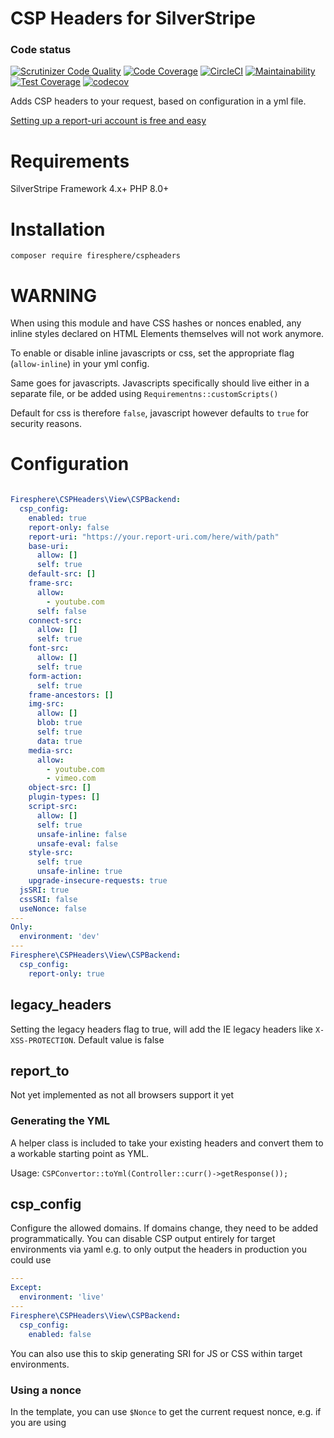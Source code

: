 # CSP Headers for SilverStripe

### Code status
[![Scrutinizer Code Quality](https://scrutinizer-ci.com/g/Firesphere/silverstripe-csp-headers/badges/quality-score.png?b=master)](https://scrutinizer-ci.com/g/Firesphere/silverstripe-csp-headers/?branch=master)
[![Code Coverage](https://scrutinizer-ci.com/g/Firesphere/silverstripe-csp-headers/badges/coverage.png?b=master)](https://scrutinizer-ci.com/g/Firesphere/silverstripe-csp-headers/?branch=master)
[![CircleCI](https://circleci.com/gh/Firesphere/silverstripe-csp-headers.svg?style=svg)](https://circleci.com/gh/Firesphere/silverstripe-csp-headers)
[![Maintainability](https://api.codeclimate.com/v1/badges/8a4483b471112003ccaf/maintainability)](https://codeclimate.com/github/Firesphere/silverstripe-csp-headers/maintainability)
[![Test Coverage](https://api.codeclimate.com/v1/badges/8a4483b471112003ccaf/test_coverage)](https://codeclimate.com/github/Firesphere/silverstripe-csp-headers/test_coverage)
[![codecov](https://codecov.io/gh/Firesphere/silverstripe-csp-headers/branch/master/graph/badge.svg)](https://codecov.io/gh/Firesphere/silverstripe-csp-headers)

Adds CSP headers to your request, based on configuration in a yml file.

[Setting up a report-uri account is free and easy](https://report-uri.com)

# Requirements

SilverStripe Framework 4.x+
PHP 8.0+

# Installation

`composer require firesphere/cspheaders`

# WARNING

When using this module and have CSS hashes or nonces enabled, any inline styles declared on HTML Elements themselves will not work anymore.

To enable or disable inline javascripts or css, set the appropriate flag (`allow-inline`) in your yml config.

Same goes for javascripts. Javascripts specifically should live either in a separate file, or be added using `Requirementns::customScripts()`

Default for css is therefore `false`, javascript however defaults to `true` for security reasons.

# Configuration

```yaml

Firesphere\CSPHeaders\View\CSPBackend:
  csp_config:
    enabled: true
    report-only: false
    report-uri: "https://your.report-uri.com/here/with/path"
    base-uri:
      allow: []
      self: true
    default-src: []
    frame-src:
      allow:
        - youtube.com
      self: false
    connect-src:
      allow: []
      self: true
    font-src:
      allow: []
      self: true
    form-action:
      self: true
    frame-ancestors: []
    img-src:
      allow: []
      blob: true
      self: true
      data: true
    media-src:
      allow:
        - youtube.com
        - vimeo.com
    object-src: []
    plugin-types: []
    script-src:
      allow: []
      self: true
      unsafe-inline: false
      unsafe-eval: false
    style-src:
      self: true
      unsafe-inline: true
    upgrade-insecure-requests: true
  jsSRI: true
  cssSRI: false
  useNonce: false
---
Only:
  environment: 'dev'
---
Firesphere\CSPHeaders\View\CSPBackend:
  csp_config:
    report-only: true

```

## legacy_headers

Setting the legacy headers flag to true, will add the IE legacy headers like `X-XSS-PROTECTION`. Default value is false

## report_to

Not yet implemented as not all browsers support it yet

### Generating the YML

A helper class is included to take your existing headers and convert them to a workable starting point as YML.

Usage: `CSPConvertor::toYml(Controller::curr()->getResponse());`

## csp_config

Configure the allowed domains. If domains change, they need to be added programmatically. You can disable CSP output entirely for target environments via yaml e.g. to only output the headers in production you could use

```yaml
---
Except:
  environment: 'live'
---
Firesphere\CSPHeaders\View\CSPBackend:
  csp_config:
    enabled: false
```

You can also use this to skip generating SRI for JS or CSS within target environments.

### Using a nonce

In the template, you can use `$Nonce` to get the current request nonce, e.g. if you are using <script> tags in your template instead of using the Requirements API. Note that using <script> tags will not generate or output SRI.

## wizard

It's useful to only use the wizard in dev mode, to discover the URI's and sha's you need to add.
This prevents needless reports and helps you set up the wizard.

You do need to set the report-to uri to your wizard uri, otherwise the system will encounter a failure.

## forms

If you want to submit forms to a different domain, you can add the allowed domains under the forms section

## inline scripts or custom scripts

If you use the default methods provided by the `Requirements` class, the needed SHA's and SRI's are automatically calculated for you.

## Skipping SRI for some files

You can specify files or domains to skip outputting (JS or CSS) SRI for by using the `skip_domains` array. If the file URI starts with or matches a value in this array then it will be skipped. In the example below, any files fetched from https://maps.googleapis.com/ would be skipped.

```yaml
Firesphere\CSPHeaders\Builders\SRIBuilder:
  skip_domains:
    - 'https://maps.googleapis.com/'
```

# Refreshing calculated values

To force-refresh the SRI calculations, add the URL Parameter `?updatesri=true`. You need to be admin to use this.

To force the headers to be set, for testing purposes, add the URL parameter `?build-headers=true`.
To disable this again, change the `true` to `false`

To have these automatically clear out on a dev/build (useful for updating integrity hashes on production when new assets are deployed) you can enable this via the yaml below - though note this only works on Silverstripe framework 4.7+
There is also an SRI Refresh dev task which can be manually run by visiting `/dev/tasks/SRIRefreshTask` in the browser or via sake on cli.

```yaml
Firesphere\CSPHeaders\Models\SRI:
  clear_sri_on_build: true
```

This will simply delete all of the hashes and they will be recalculated the first time they are required on a page.

# .htaccess

Any header set in the `.htaccess`, Apache `site.conf` or `nginx.conf` files will override the headers
set by this module.

# Actual license

This module is published under BSD 3-clause license, although these are not in the actual classes, the license does apply:

http://www.opensource.org/licenses/BSD-3-Clause

Copyright (c) 2012-NOW(), Simon "Sphere" Erkelens

All rights reserved.

Redistribution and use in source and binary forms, with or without modification, are permitted provided that the following conditions are met:

    Redistributions of source code must retain the above copyright notice, this list of conditions and the following disclaimer.
    Redistributions in binary form must reproduce the above copyright notice, this list of conditions and the following disclaimer in the documentation and/or other materials provided with the distribution.

THIS SOFTWARE IS PROVIDED BY THE COPYRIGHT HOLDERS AND CONTRIBUTORS "AS IS" AND ANY EXPRESS OR IMPLIED WARRANTIES, INCLUDING, BUT NOT LIMITED TO, THE IMPLIED WARRANTIES OF MERCHANTABILITY AND FITNESS FOR A PARTICULAR PURPOSE ARE DISCLAIMED. IN NO EVENT SHALL THE COPYRIGHT HOLDER OR CONTRIBUTORS BE LIABLE FOR ANY DIRECT, INDIRECT, INCIDENTAL, SPECIAL, EXEMPLARY, OR CONSEQUENTIAL DAMAGES (INCLUDING, BUT NOT LIMITED TO, PROCUREMENT OF SUBSTITUTE GOODS OR SERVICES; LOSS OF USE, DATA, OR PROFITS; OR BUSINESS INTERRUPTION) HOWEVER CAUSED AND ON ANY THEORY OF LIABILITY, WHETHER IN CONTRACT, STRICT LIABILITY, OR TORT (INCLUDING NEGLIGENCE OR OTHERWISE) ARISING IN ANY WAY OUT OF THE USE OF THIS SOFTWARE, EVEN IF ADVISED OF THE POSSIBILITY OF SUCH DAMAGE.


# Did you read this entire readme? You rock!

Pictured below is a cow, just for you.
```

               /( ,,,,, )\
              _\,;;;;;;;,/_
           .-"; ;;;;;;;;; ;"-.
           '.__/`_ / \ _`\__.'
              | (')| |(') |
              | .--' '--. |
              |/ o     o \|
              |           |
             / \ _..=.._ / \
            /:. '._____.'   \
           ;::'    / \      .;
           |     _|_ _|_   ::|
         .-|     '==o=='    '|-.
        /  |  . /       \    |  \
        |  | ::|         |   | .|
        |  (  ')         (.  )::|
        |: |   |;  U U  ;|:: | `|
        |' |   | \ U U / |'  |  |
        ##V|   |_/`"""`\_|   |V##
           ##V##         ##V##
```

